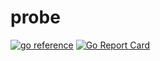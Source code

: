 # probe
[![go reference](https://pkg.go.dev/badge/github.com/wafer-bw/go-toolbox/probe.svg)](https://pkg.go.dev/github.com/wafer-bw/go-toolbox/probe)
[![Go Report Card](https://goreportcard.com/badge/github.com/wafer-bw/go-toolbox/probe)](https://goreportcard.com/report/github.com/wafer-bw/go-toolbox/probe)

